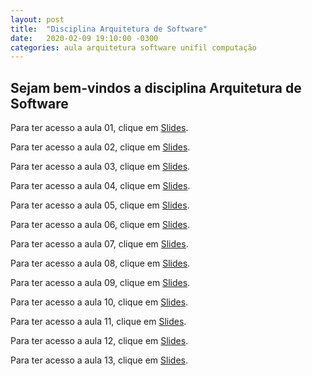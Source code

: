 ```yaml
---
layout: post
title:  "Disciplina Arquitetura de Software"
date:   2020-02-09 19:10:00 -0300
categories: aula arquitetura software unifil computação
---
```

## Sejam bem-vindos a disciplina **Arquitetura de Software**

Para ter acesso a aula 01, clique em [Slides][aula01].

Para ter acesso a aula 02, clique em [Slides][aula02].

Para ter acesso a aula 03, clique em [Slides][aula03].

Para ter acesso a aula 04, clique em [Slides][aula04].

Para ter acesso a aula 05, clique em [Slides][aula05].

Para ter acesso a aula 06, clique em [Slides][aula06].

Para ter acesso a aula 07, clique em [Slides][aula07].

Para ter acesso a aula 08, clique em [Slides][aula08].

Para ter acesso a aula 09, clique em [Slides][aula09].

Para ter acesso a aula 10, clique em [Slides][aula10].

Para ter acesso a aula 11, clique em [Slides][aula11].

Para ter acesso a aula 12, clique em [Slides][aula12].

Para ter acesso a aula 13, clique em [Slides][aula13].

[aula01]: /unifil/arquitetura-software/slides/aula01.html
[aula02]: /unifil/arquitetura-software/slides/aula02.html
[aula03]: /unifil/arquitetura-software/slides/aula03/index.html
[aula04]: /unifil/arquitetura-software/slides/aula04/index.html
[aula05]: /unifil/arquitetura-software/slides/aula05/index.html
[aula06]: /unifil/arquitetura-software/slides/aula06/index.html
[aula07]: /unifil/arquitetura-software/slides/aula07/index.html
[aula08]: /unifil/arquitetura-software/slides/aula08/index.html
[aula09]: /unifil/arquitetura-software/slides/aula09/index.html
[aula10]: /unifil/arquitetura-software/slides/aula10/index.html
[aula11]: /unifil/arquitetura-software/slides/aula11/index.html
[aula12]: /unifil/arquitetura-software/slides/aula12/index.html
[aula13]: /unifil/arquitetura-software/slides/aula13/index.html
